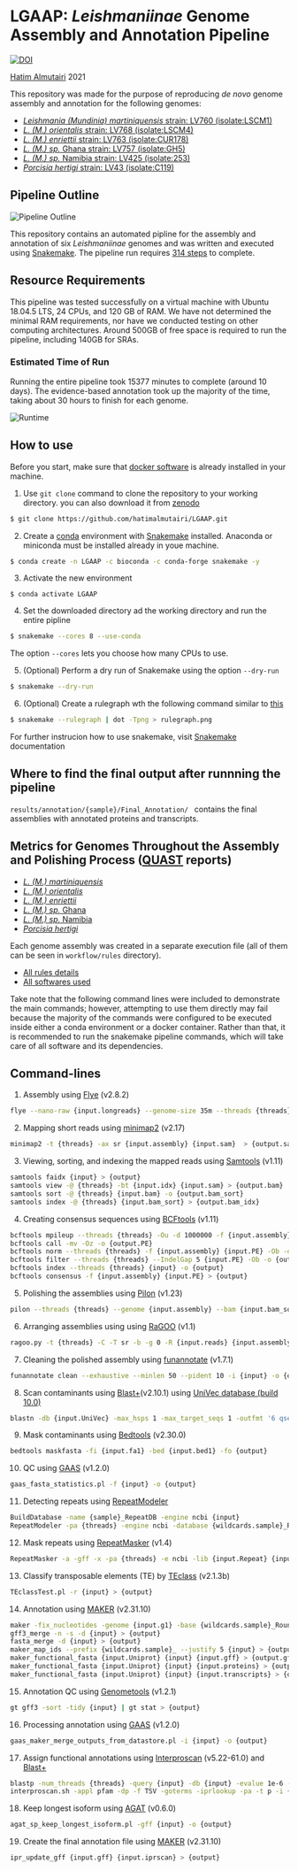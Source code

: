 # LGAAP: *Leishmaniinae* Genome Assembly and Annotation Pipeline

[![DOI](https://zenodo.org/badge/DOI/10.5281/zenodo.4707445.svg)](https://doi.org/10.5281/zenodo.4707445)

[Hatim Almutairi](mailto:hatim.almutiairi@hotmail.com) 2021

This repository was made for the purpose of reproducing *de novo* genome assembly and annotation for the following genomes:
 - [*Leishmania (Mundinia) martiniquensis* strain: LV760 (isolate:LSCM1)](https://www.ncbi.nlm.nih.gov/assembly/GCA_017916325.1)
 - [*L. (M.) orientalis* strain: LV768 (isolate:LSCM4)](https://www.ncbi.nlm.nih.gov/assembly/GCA_017916335.1)
 - [*L. (M.) enriettii* strain: LV763 (isolate:CUR178)](https://www.ncbi.nlm.nih.gov/assembly/GCA_017916305.1)
 - [*L. (M.) sp.* Ghana strain: LV757 (isolate:GH5)](https://www.ncbi.nlm.nih.gov/assembly/GCA_017918215.1)
 - [*L. (M.) sp.* Namibia strain: LV425 (isolate:253)](https://www.ncbi.nlm.nih.gov/assembly/GCA_017918225.1)
 - [*Porcisia hertigi* strain: LV43 (isolate:C119)](https://www.ncbi.nlm.nih.gov/assembly/GCA_017918235.1)

## Pipeline Outline
![Pipeline Outline](https://github.com/hatimalmutairi/LGAAP/blob/main/Pipline_Outline.png)

This repository contains an automated pipline for the assembly and annotation of six *Leishmaniinae* genomes and was written and executed using [Snakemake](https://snakemake.readthedocs.io/en/stable/index.html). The pipeline run requires [314 steps](https://github.com/hatimalmutairi/LGAAP/blob/main/rulegraph.svg) to complete. 

## Resource Requirements
This pipeline was tested successfully on a virtual machine with Ubuntu 18.04.5 LTS, 24 CPUs, and 120 GB of RAM. We have not determined the minimal RAM requirements, nor have we conducted testing on other computing architectures. Around 500GB of free space is required to run the pipeline, including 140GB for SRAs.

### Estimated Time of Run
Running the entire pipeline took 15377 minutes to complete (around 10 days). The evidence-based annotation took up the majority of the time, taking about 30 hours to finish for each genome. 

![Runtime](https://github.com/hatimalmutairi/LGAAP/blob/main/Runtime.png)

## How to use
Before you start, make sure that [docker software](https://docs.docker.com/get-docker/) is already installed in your machine. 
 1. Use  ```git clone``` command to clone the repository to your working directory. you can also download it from  [zenodo](https://zenodo.org/record/4707445)
```sh
$ git clone https://github.com/hatimalmutairi/LGAAP.git
```
 2. Create a [conda](https://docs.conda.io/en/latest/) environment with [Snakemake](https://snakemake.readthedocs.io/en/stable/getting_started/installation.html) installed.
 Anaconda or miniconda must be installed already in youe machine.
```sh
$ conda create -n LGAAP -c bioconda -c conda-forge snakemake -y
```
 3. Activate the new environment
```
$ conda activate LGAAP
```
 4. Set the downloaded directory ad the working directory and  run the entire pipline
```sh
$ snakemake --cores 8 --use-conda
```
The option ```--cores``` lets you choose how many CPUs to use.
 
 5. (Optional) Perform a dry run of Snakemake using the option ```--dry-run```
```sh
$ snakemake --dry-run
```
 6. (Optional) Create a rulegraph wth the following command similar to [this](https://github.com/hatimalmutairi/LGAAP/blob/main/rulegraph.svg)
```sh
$ snakemake --rulegraph | dot -Tpng > rulegraph.png 
```
For further instrucion how to use snakemake, visit [Snakemake](https://snakemake.readthedocs.io/en/stable/index.html) documentation

## Where to find the final output after runnning the pipeline
```results/annotation/{sample}/Final_Annotation/ ``` contains the final assemblies with annotated proteins and transcripts.

## Metrics for Genomes Throughout the Assembly and Polishing Process ([QUAST](https://github.com/ablab/quast) reports)
 - [*L. (M.) martiniquensis*](https://github.com/hatimalmutairi/LGAAP/blob/main/LSCM1_QC_Assemblies_by_QUAST/report.pdf)
 - [*L. (M.) orientalis*](https://github.com/hatimalmutairi/LGAAP/blob/main/LSCM4_QC_Assemblies_by_QUAST/report.pdf)
 - [*L. (M.) enriettii*](https://github.com/hatimalmutairi/LGAAP/blob/main/CUR178_QC_Assemblies_by_QUAST/report.pdf)
 - [*L. (M.) sp.* Ghana](https://github.com/hatimalmutairi/LGAAP/blob/main/GH5_QC_Assemblies_by_QUAST/report.pdf)
 - [*L. (M.) sp.* Namibia](https://github.com/hatimalmutairi/LGAAP/blob/main/JIQ42_QC_Assemblies_by_QUAST/report.pdf)
 - [*Porcisia hertigi*](https://github.com/hatimalmutairi/LGAAP/blob/main/JKF63_QC_Assemblies_by_QUAST/report.pdf)

Each genome assembly was created in a separate execution file (all of them can be seen in ```workflow/rules``` directory). 

- [All rules details](https://github.com/hatimalmutairi/LGAAP/tree/main/workflow/rules)  
- [All softwares used](https://github.com/hatimalmutairi/LGAAP/tree/main/workflow/rules/envs)

Take note that the following command lines were included to demonstrate the main commands; however, attempting to use them directly may fail because the majority of the commands were configured to be executed inside either a conda environment or a docker container. Rather than that, it is recommended to run the snakemake pipeline commands, which will take care of all software and its dependencies.

## Command-lines
1. Assembly using [Flye](https://github.com/fenderglass/Flye) (v2.8.2)
```sh
flye --nano-raw {input.longreads} --genome-size 35m --threads {threads} -o {output}
```
2. Mapping short reads using [minimap2](https://github.com/lh3/minimap2#map-long-genomic) (v2.17)
```sh
minimap2 -t {threads} -ax sr {input.assembly} {input.sam}  > {output.sam}
```
3. Viewing, sorting, and indexing the mapped reads using [Samtools](https://github.com/samtools/samtools) (v1.11)
```sh
samtools faidx {input} > {output}
samtools view -@ {threads} -bt {input.idx} {input.sam} > {output.bam}
samtools sort -@ {threads} {input.bam} -o {output.bam_sort}
samtools index -@ {threads} {input.bam_sort} > {output.bam_idx}
```
4. Creating consensus sequences using [BCFtools](https://github.com/samtools/bcftools) (v1.11)
```sh
bcftools mpileup --threads {threads} -Ou -d 1000000 -f {input.assembly} {input.bam_sort}
bcftools call -mv -Oz -o {output.PE}
bcftools norm --threads {threads} -f {input.assembly} {input.PE} -Ob -o {output}
bcftools filter --threads {threads} --IndelGap 5 {input.PE} -Ob -o {output}
bcftools index --threads {threads} {input} -o {output}
bcftools consensus -f {input.assembly} {input.PE} > {output}
```
5. Polishing the assemblies using [Pilon](https://github.com/broadinstitute/pilon) (v1.23)
```sh
pilon --threads {threads} --genome {input.assembly} --bam {input.bam_sort} --outdir {output}
```
6. Arranging assemblies using using [RaGOO](https://github.com/malonge/RaGOO) (v1.1)
```sh
ragoo.py -t {threads} -C -T sr -b -g 0 -R {input.reads} {input.assembly} {input.reference}
```
7. Cleaning the polished assembly using [funannotate](https://github.com/nextgenusfs/funannotate) (v1.7.1)
```sh
funannotate clean --exhaustive --minlen 50 --pident 10 -i {input} -o {output}
```
8. Scan contaminants using [Blast+](https://github.com/ncbi/blast_plus_docs)(v2.10.1) using [UniVec database (build 10.0)](https://www.ncbi.nlm.nih.gov/tools/vecscreen/univec/) 
```sh
blastn -db {input.UniVec} -max_hsps 1 -max_target_seqs 1 -outfmt '6 qseqid qstart qend' -num_threads {threads} -query {input.assembly} -out {output}
```
9. Mask contaminants using [Bedtools](https://github.com/arq5x/bedtools2) (v2.30.0)
```sh
bedtools maskfasta -fi {input.fa1} -bed {input.bed1} -fo {output}
```
10. QC using [GAAS](https://github.com/NBISweden/GAAS) (v1.2.0)
```sh
gaas_fasta_statistics.pl -f {input} -o {output}
```
11. Detecting repeats using [RepeatModeler](https://github.com/Dfam-consortium/TETools)
```sh
BuildDatabase -name {sample}_RepeatDB -engine ncbi {input}
RepeatModeler -pa {threads} -engine ncbi -database {wildcards.sample}_RepeatDB
```
12. Mask repeats using [RepeatMasker](https://github.com/Dfam-consortium/TETools) (v1.4)
```sh
RepeatMasker -a -gff -x -pa {threads} -e ncbi -lib {input.Repeat} {input.assembly}
```
13. Classify transposable elements (TE) by [TEclass](https://hub.docker.com/repository/docker/hatimalmutairi/teclass-2.1.3b) (v2.1.3b)
```sh
TEclassTest.pl -r {input} > {output}
```
14. Annotation using [MAKER](https://hub.docker.com/r/hatimalmutairi/lmgaap-maker) (v2.31.10)
```sh
maker -fix_nucleotides -genome {input.g1} -base {wildcards.sample}_Round{1} maker_opts.ctl maker_bopts.ctl maker_exe.ctl
gff3_merge -n -s -d {input} > {output}
fasta_merge -d {input} > {output}
maker_map_ids --prefix {wildcards.sample}_ --justify 5 {input} > {output}
maker_functional_fasta {input.Uniprot} {input} {input.gff} > {output.gff}
maker_functional_fasta {input.Uniprot} {input} {input.proteins} > {output.proteins}
maker_functional_fasta {input.Uniprot} {input} {input.transcripts} > {output.transcripts}
```
15. Annotation QC using [Genometools](https://quay.io/repository/biocontainers/genometools?tag=1.2.1--py27_0&tab=tags) (v1.2.1)
```sh
gt gff3 -sort -tidy {input} | gt stat > {output}
```
16. Processing annotation using [GAAS](https://github.com/NBISweden/GAAS) (v1.2.0)
```sh
gaas_maker_merge_outputs_from_datastore.pl -i {input} -o {output}
```
17. Assign functional annotations using [Interproscan](https://github.com/blaxterlab/interproscan-docker) (v5.22-61.0) and [Blast+](https://github.com/ncbi/blast_plus_docs)
```sh
blastp -num_threads {threads} -query {input} -db {input} -evalue 1e-6 -max_hsps 1 -max_target_seqs 1 -outfmt 6 -out {output}
interproscan.sh -appl pfam -dp -f TSV -goterms -iprlookup -pa -t p -i {input} -o {output}
```
18. Keep longest isoform using [AGAT](https://github.com/NBISweden/AGAT) (v0.6.0)
```sh
agat_sp_keep_longest_isoform.pl -gff {input} -o {output}
```
19. Create the final annotation file using [MAKER](https://hub.docker.com/r/hatimalmutairi/lmgaap-maker) (v2.31.10)
```sh
ipr_update_gff {input.gff} {input.iprscan} > {output}
```
